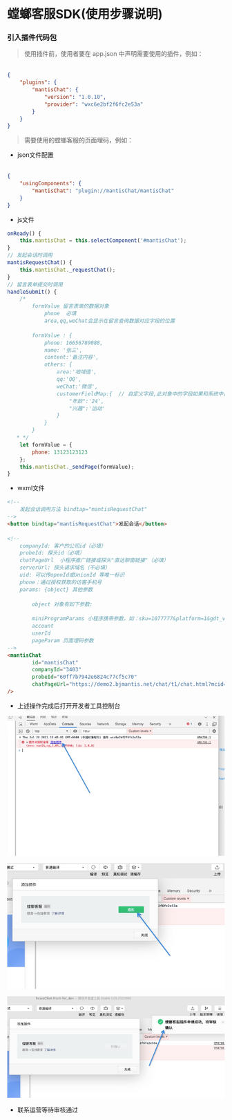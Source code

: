 # 螳螂客服SDK(使用步骤说明)

### 引入插件代码包

> 使用插件前，使用者要在 app.json 中声明需要使用的插件，例如：

```json

{
    "plugins": {
        "mantisChat": {
            "version": "1.0.10",
            "provider": "wxc6e2bf2f6fc2e53a"
        }
    }
}

```

> 需要使用的螳螂客服的页面埋码，例如：

- json文件配置

```json

{
    "usingComponents": {
        "mantisChat": "plugin://mantisChat/mantisChat"
    }
}
```

- js文件

```javascript
onReady() {
    this.mantisChat = this.selectComponent('#mantisChat');
}
// 发起会话时调用 
mantisRequestChat() {
    this.mantisChat._requestChat();
}
// 留言表单提交时调用
handleSubmit() {
    /* 
        formValue 留言表单的数据对象  
            phone  必填
            area,qq,weChat会显示在留言查询数据对应字段的位置
            
        formValue : {
            phone: 16656789088,
            name: '张三',
            content:'备注内容',
            others: {
                area:'地域值',
                qq:'QQ',
                weChat:'微信',
                customerFieldMap:{  // 自定义字段,此对象中的字段如果和系统中自定义字段对应上就会显示在转客后对应字段的位置，如果对应不上会显示在转客后的备注里
                    "年龄":'24',
                    "兴趣":'运动'
                }
            }
        }
   * */
    let formValue = {
        phone: 13123123123
    };
    this.mantisChat._sendPage(formValue);
}

```

- wxml文件

```html
<!--
    发起会话调用方法 bindtap="mantisRequestChat"
-->
<button bindtap="mantisRequestChat">发起会话</button>

<!--
    companyId: 客户的公司id（必填）
    probeId: 探头id（必填）
    chatPageUrl  小程序推广链接或探头"直达聊窗链接"（必填）
    serverUrl: 探头请求域名（不必填）
    uid: 可以传openId或UnionId 等唯一标识 
    phone：通过授权获取的访客手机号 
    params: {object} 其他参数
    
        object 对象有如下参数:
        
        miniProgramParams 小程序携带参数，如：sku=1077777&platform=1&gdt_vid=wx0ewinbalytptma00&weixinadinfo=20966864.wx0ewinbalytptma00.0.1
        account
        userId
        pageParam 页面埋码参数
-->
<mantisChat
        id="mantisChat"
        companyId="3403"
        probeId="60ff7b7942e6824c77cf5c70"
        chatPageUrl="https://demo2.bjmantis.net/chat/t1/chat.html?mcid=3403&mpid=60f6335542e6827c32c4d8bb"
/>
```

+ 上述操作完成后打开开发者工具控制台

![Image text](./stepsImg_1.png)

![Image text](./stepsImg_2.png)

![Image text](./stepsImg_3.png)

+ 联系运营等待审核通过


[comment]: <> (这个文件用于书写插件文档，引用图片时必须以**相对路径**引用 ***doc*** 目录下的本地图片，不能使用网络图片或非 ***doc*** 目录下的图片。以下是相对路径的引用示例：)

[comment]: <> (![链接]&#40;./example.jpeg&#41;)

[comment]: <> (使用编辑器下方的上传按钮可以上传插件文档，上传的内容包括 doc 目录下的 README.md 和图片。)





